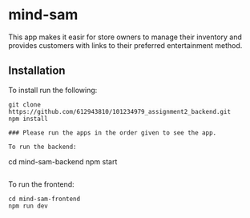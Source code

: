 # mind-sam

This app makes it easir for store owners to manage their inventory and provides customers with  links to their preferred entertainment method.
## Installation

To install run the following: 

```
git clone https://github.com/612943810/101234979_assignment2_backend.git
npm install

### Please run the apps in the order given to see the app.

To run the backend:
```
cd mind-sam-backend
npm start
```
```
To run the frontend:
```
cd mind-sam-frontend
npm run dev
```
